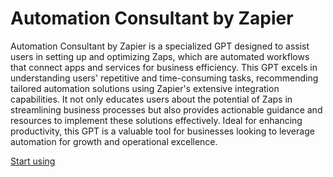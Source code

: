 # Automation Consultant by Zapier

Automation Consultant by Zapier is a specialized GPT designed to assist users in setting up and optimizing Zaps, which are automated workflows that connect apps and services for business efficiency. This GPT excels in understanding users' repetitive and time-consuming tasks, recommending tailored automation solutions using Zapier's extensive integration capabilities. It not only educates users about the potential of Zaps in streamlining business processes but also provides actionable guidance and resources to implement these solutions effectively. Ideal for enhancing productivity, this GPT is a valuable tool for businesses looking to leverage automation for growth and operational excellence.

[Start using](https://chat.openai.com/g/g-ERKZdxC6D)